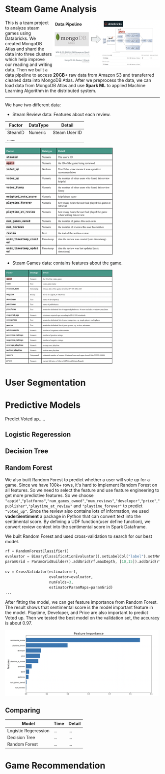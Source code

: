 # Steam Game Analysis  
  
<img src="pictures/pipeline.png" width="350" align="right">This is a team project to analyze steam games using Databricks. We created MongoDB Atlas and shard the data into three clusters which help improve our reading and writing data. Then we built a data pipeline to access **20GB+** raw data from Amazon S3 and transferred cleaned data into MongoDB Atlas. After we preprocess the data, we can load data from MongoDB Atlas and use **Spark ML** to applied Machine Learning Algorithm in the distributed system.  

-----
We have two different data:

* Steam Review data: Features about each review.  

| Factor | DataType | Detail |
|--------|--------|--------|
| SteamID| Numeric | Steam User ID|
|.......

  
<img src="pictures/review_info.png" width="350" >  

* Steam Games data: contains features about the game.
<img src="pictures/game_info.png" width="350" >
  

# User Segmentation  

# Predictive Models
Predict Voted up.....
## Logistic Regeression  

## Decision Tree  

## Random Forest  
We also built Random Forest to predict whether a user will vote up for a game. Since we have 100k+ rows, it's hard to implement Random Forest on all features. So we need to select the feature and use feature engineering to get more predictive features. So we choose `"appid"`,`"platforms"`,`"num_games_owned"`,`"num_reviews"`,`"developer"`,`"price"`,`"publisher"`,`"playtime_at_review"` and `"playtime_forever"` to predict `"voted_up"`. Since the review also contains lots of information, we used **vaderSentiment** a package in Python that can convert text into the sentimental score. By defining a UDF function(user define function), we convert review context into the sentimental score in Spark Dataframe.   

We built Random Forest and used cross-validation to search for our best model.

```python
rf = RandomForestClassifier()
evaluator = BinaryClassificationEvaluator().setLabelCol("label").setMetricName("areaUnderPR")
paramGrid = ParamGridBuilder().addGrid(rf.maxDepth, [10,15]).addGrid(rf.maxBins, [6000]).addGrid(rf.numTrees,[10,15]).build()
 
cv = CrossValidator(estimator=rf, 
                    evaluator=evaluator, 
                    numFolds=3, 
                    estimatorParamMaps=paramGrid)
...
```
After fitting the model, we can get feature importance from Random Forest. The result shows that sentimental score is the model important feature in the model. Playtime, Developer, and Price are also important to predict Voted up. Then we tested the best model on the validation set, the accuracy is about 0.97.

<img src="pictures/feature_importance_rf.png" width="500">



## Comparing
| Model | Time | Detail |
|--------|--------|--------|
| Logistic Regeression| ... | ...|
| Decision Tree| ... | ...|
| Random Forest| ... | ...|




# Game Recommendation

